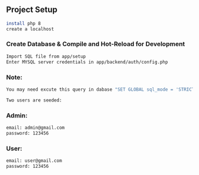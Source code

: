 ## Project Setup

```sh
install php 8
create a localhost
```

### Create Database & Compile and Hot-Reload for Development

```sh
Import SQL file from app/setup
Enter MYSQL server credentials in app/backend/auth/config.php
```
### Note:

```sh
You may need excute this query in dabase "SET GLOBAL sql_mode = 'STRICT_TRANS_TABLES,NO_ZERO_IN_DATE,NO_ZERO_DATE,ERROR_FOR_DIVISION_BY_ZERO,NO_ENGINE_SUBSTITUTION';" to execute GROUP BY queries.

Two users are seeded:
```
### Admin:
```sh
email: admin@gmail.com 
password: 123456 
```
### User:
```sh
email: user@gmail.com 
password: 123456
